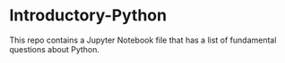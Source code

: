 # Introductory-Python
This repo contains a Jupyter Notebook file that has a list of fundamental questions about Python.
